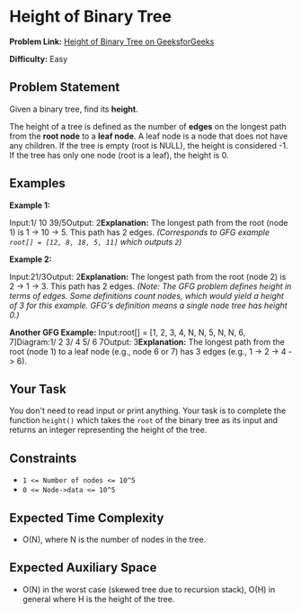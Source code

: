 # Height of Binary Tree

**Problem Link:** [Height of Binary Tree on GeeksforGeeks](https://www.geeksforgeeks.org/problems/height-of-binary-tree/1)

**Difficulty:** Easy

## Problem Statement

Given a binary tree, find its **height**.

The height of a tree is defined as the number of **edges** on the longest path from the **root node** to a **leaf node**. A leaf node is a node that does not have any children. If the tree is empty (root is NULL), the height is considered -1. If the tree has only one node (root is a leaf), the height is 0.

## Examples

**Example 1:**

Input:1/   10    39/5Output: 2**Explanation:** The longest path from the root (node 1) is 1 -> 10 -> 5. This path has 2 edges.
_(Corresponds to GFG example `root[] = [12, 8, 18, 5, 11]` which outputs `2`)_

**Example 2:**

Input:21/3Output: 2**Explanation:** The longest path from the root (node 2) is 2 -> 1 -> 3. This path has 2 edges.
_(Note: The GFG problem defines height in terms of edges. Some definitions count nodes, which would yield a height of 3 for this example. GFG's definition means a single node tree has height 0.)_

**Another GFG Example:**
Input:root[] = [1, 2, 3, 4, N, N, 5, N, N, 6, 7]Diagram:1/ 2   3/     4       5/ 6   7Output: 3**Explanation:** The longest path from the root (node 1) to a leaf node (e.g., node 6 or 7) has 3 edges (e.g., 1 -> 2 -> 4 -> 6).

## Your Task

You don't need to read input or print anything. Your task is to complete the function `height()` which takes the `root` of the binary tree as its input and returns an integer representing the height of the tree.

## Constraints

* `1 <= Number of nodes <= 10^5`
* `0 <= Node->data <= 10^5`

## Expected Time Complexity
* O(N), where N is the number of nodes in the tree.

## Expected Auxiliary Space
* O(N) in the worst case (skewed tree due to recursion stack), O(H) in general where H is the height of the tree.
